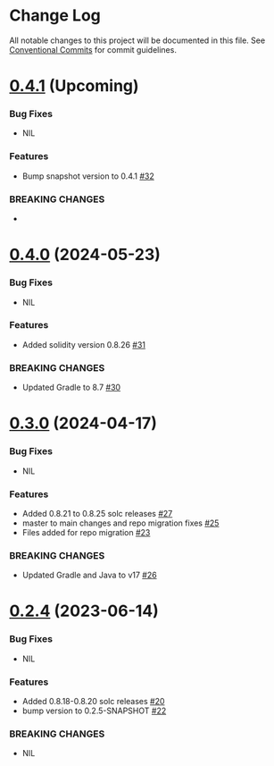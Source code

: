 # Change Log

All notable changes to this project will be documented in this file.
See [Conventional Commits](https://conventionalcommits.org) for commit guidelines.

# [0.4.1]() (Upcoming)

### Bug Fixes

* NIL

### Features

* Bump snapshot version to 0.4.1 [#32](https://github.com/hyperledger/web3j-sokt/pull/32)

### BREAKING CHANGES

*

# [0.4.0](https://github.com/hyperledger/web3j-sokt/releases/tag/v0.4.0) (2024-05-23)

### Bug Fixes

* NIL

### Features

* Added solidity version 0.8.26 [#31](https://github.com/hyperledger/web3j-sokt/pull/31)

### BREAKING CHANGES

* Updated Gradle to 8.7 [#30](https://github.com/hyperledger/web3j-sokt/pull/30)

# [0.3.0](https://github.com/hyperledger/web3j-sokt/releases/tag/v0.3.0) (2024-04-17)

### Bug Fixes

* NIL

### Features

* Added 0.8.21 to 0.8.25 solc releases [#27](https://github.com/web3j/web3j-sokt/pull/27)
* master to main changes and repo migration fixes [#25](https://github.com/hyperledger/web3j-sokt/pull/25)
* Files added for repo migration [#23](https://github.com/hyperledger/web3j-sokt/pull/23)

### BREAKING CHANGES

* Updated Gradle and Java to v17 [#26](https://github.com/hyperledger/web3j-sokt/pull/26)

# [0.2.4](https://github.com/web3j/web3j-sokt/releases/tag/v0.2.4) (2023-06-14)

### Bug Fixes

* NIL

### Features

* Added 0.8.18-0.8.20 solc releases [#20](https://github.com/web3j/web3j-sokt/pull/20)
* bump version to 0.2.5-SNAPSHOT [#22](https://github.com/web3j/web3j-sokt/pull/22)

### BREAKING CHANGES

* NIL